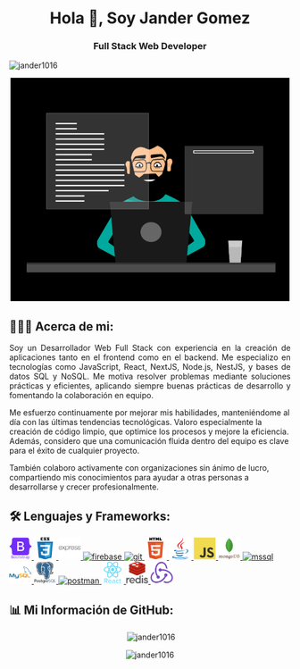 <h1 align="center">Hola 👋, Soy Jander Gomez</h1>
<h3 align="center">Full Stack Web Developer</h3>

<p align="left"> <img src="https://komarev.com/ghpvc/?username=jander1016&label=Vistas%20Perfil&color=0e75b6&style=flat" alt="jander1016" /> </p>

<p align="center"> <img src="programming.gif" alt="programming"  height="400" width="500" /> </p>

<h2 align="left">👨🏻‍💻 Acerca de  mi:</h2>
<p align="justify">Soy un Desarrollador Web Full Stack con experiencia en la creación de aplicaciones tanto en el frontend como en el backend. Me especializo en tecnologías como JavaScript, React, NextJS, Node.js, NestJS, y bases de datos SQL y NoSQL. Me motiva resolver problemas mediante soluciones prácticas y eficientes, aplicando siempre buenas prácticas de desarrollo y fomentando la colaboración en equipo.

Me esfuerzo continuamente por mejorar mis habilidades, manteniéndome al día con las últimas tendencias tecnológicas. Valoro especialmente la creación de código limpio, que optimice los procesos y mejore la eficiencia. Además, considero que una comunicación fluida dentro del equipo es clave para el éxito de cualquier proyecto.

También colaboro activamente con organizaciones sin ánimo de lucro, compartiendo mis conocimientos para ayudar a otras personas a desarrollarse y crecer profesionalmente.

</p>

<h2 align="left">🛠️ Lenguajes y Frameworks:</h2>

<p align="left"> <a href="https://getbootstrap.com" target="_blank" rel="noreferrer"> <img src="https://raw.githubusercontent.com/devicons/devicon/master/icons/bootstrap/bootstrap-plain-wordmark.svg" alt="bootstrap" width="40" height="40"/> </a> <a href="https://www.w3schools.com/css/" target="_blank" rel="noreferrer"> <img src="https://raw.githubusercontent.com/devicons/devicon/master/icons/css3/css3-original-wordmark.svg" alt="css3" width="40" height="40"/> 
  </a> <a href="https://expressjs.com" target="_blank" rel="noreferrer"> <img src="https://raw.githubusercontent.com/devicons/devicon/master/icons/express/express-original-wordmark.svg" alt="express" width="40" height="40"/> </a> <a href="https://firebase.google.com/" target="_blank" rel="noreferrer">
  </a> <a href="https://firebase.google.com/" target="_blank" rel="noreferrer"> <img src="https://www.vectorlogo.zone/logos/firebase/firebase-icon.svg" alt="firebase" width="40" height="40"/> </a> <a href="https://git-scm.com/" target="_blank" rel="noreferrer"> <img src="https://www.vectorlogo.zone/logos/git-scm/git-scm-icon.svg" alt="git" width="40" height="40"/> </a> <a href="https://www.w3.org/html/" target="_blank" rel="noreferrer"> <img src="https://raw.githubusercontent.com/devicons/devicon/master/icons/html5/html5-original-wordmark.svg" alt="html5" width="40" height="40"/> </a> <a href="https://www.java.com" target="_blank" rel="noreferrer"> <img src="https://raw.githubusercontent.com/devicons/devicon/master/icons/java/java-original.svg" alt="java" width="40" height="40"/> </a> <a href="https://developer.mozilla.org/en-US/docs/Web/JavaScript" target="_blank" rel="noreferrer"> <img src="https://raw.githubusercontent.com/devicons/devicon/master/icons/javascript/javascript-original.svg" alt="javascript" width="40" height="40"/> </a> <a href="https://www.mongodb.com/" target="_blank" rel="noreferrer"> <img src="https://raw.githubusercontent.com/devicons/devicon/master/icons/mongodb/mongodb-original-wordmark.svg" alt="mongodb" width="40" height="40"/> </a> <a href="https://www.microsoft.com/es-es/sql-server" target="_blank" rel="noreferrer"> <img src="https://www.svgrepo.com/show/303229/microsoft-sql-server-logo.svg" alt="mssql" width="40" height="40"/> </a> <a href="https://www.mysql.com/" target="_blank" rel="noreferrer"> <img src="https://raw.githubusercontent.com/devicons/devicon/master/icons/mysql/mysql-original-wordmark.svg" alt="mysql" width="40" height="40"/> </a> <a href="https://www.postgresql.org" target="_blank" rel="noreferrer"> <img src="https://raw.githubusercontent.com/devicons/devicon/master/icons/postgresql/postgresql-original-wordmark.svg" alt="postgresql" width="40" height="40"/> </a> <a href="https://postman.com" target="_blank" rel="noreferrer"> <img src="https://www.vectorlogo.zone/logos/getpostman/getpostman-icon.svg" alt="postman" width="40" height="40"/> </a> <a href="https://reactjs.org/" target="_blank" rel="noreferrer"> <img src="https://raw.githubusercontent.com/devicons/devicon/master/icons/react/react-original-wordmark.svg" alt="react" width="40" height="40"/> </a> <a href="https://redis.io" target="_blank" rel="noreferrer"> <img src="https://raw.githubusercontent.com/devicons/devicon/master/icons/redis/redis-original-wordmark.svg" alt="redis" width="40" height="40"/> </a> <a href="https://redux.js.org" target="_blank" rel="noreferrer"> <img src="https://raw.githubusercontent.com/devicons/devicon/master/icons/redux/redux-original.svg" alt="redux" width="40" height="40"/> </a> </p>

<h2 align="left">📊 Mi Información de GitHub:</h2>

<p align="center">&nbsp;<img align="center" src="https://github-readme-stats.vercel.app/api?username=jander1016&show_icons=true&locale=en" alt="jander1016" /></p>

<p align="center"><img align="center" src="https://github-readme-streak-stats.herokuapp.com/?user=jander1016&" alt="jander1016" /></p>
